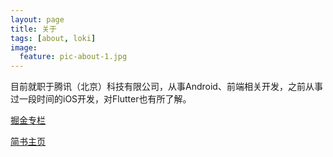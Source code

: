 ```yaml
---
layout: page
title: 关于
tags: [about, loki]
image:
  feature: pic-about-1.jpg
---
```



目前就职于腾讯（北京）科技有限公司，从事Android、前端相关开发，之前从事过一段时间的iOS开发，对Flutter也有所了解。

[掘金专栏](https://juejin.im/user/5ad0162df265da2397074520/posts)

[简书主页](https://www.jianshu.com/u/312aad1f1c8b)